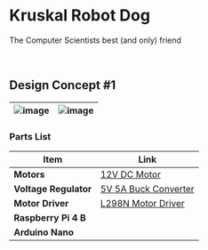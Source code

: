 # Kruskal Robot Dog
The Computer Scientists best (and only) friend

</br>

## Design Concept #1



| ![image](https://github.com/user-attachments/assets/97755708-bfa8-4f49-81db-8db73ac2dd9a) | ![image](https://github.com/user-attachments/assets/7f993f19-b25d-457e-aabf-60a0cc71da6c) |
|------------------------|------------------------|


### Parts List

| Item               | Link                                                                                  |
|--------------------|---------------------------------------------------------------------------------------|
| **Motors**         | [12V DC Motor](https://www.amazon.co.uk/gp/product/B07Y21Z2WL)                             |
| **Voltage Regulator** | [5V 5A Buck Converter](https://www.amazon.co.uk/gp/product/B09B829DL9) |
| **Motor Driver**   | [L298N Motor Driver](https://www.amazon.co.uk/gp/product/B09T973C76) |
| **Raspberry Pi 4 B** |                                                                                 |
| **Arduino Nano**   |                                                                                       |
